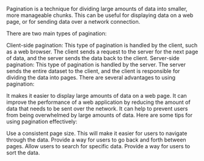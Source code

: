 
Pagination is a technique for dividing large amounts of data into smaller, more manageable chunks. This can be useful for displaying data on a web page, or for sending data over a network connection.

There are two main types of pagination:

Client-side pagination: This type of pagination is handled by the client, such as a web browser. The client sends a request to the server for the next page of data, and the server sends the data back to the client.
Server-side pagination: This type of pagination is handled by the server. The server sends the entire dataset to the client, and the client is responsible for dividing the data into pages.
There are several advantages to using pagination:

It makes it easier to display large amounts of data on a web page.
It can improve the performance of a web application by reducing the amount of data that needs to be sent over the network.
It can help to prevent users from being overwhelmed by large amounts of data.
Here are some tips for using pagination effectively:

Use a consistent page size. This will make it easier for users to navigate through the data.
Provide a way for users to go back and forth between pages.
Allow users to search for specific data.
Provide a way for users to sort the data.

